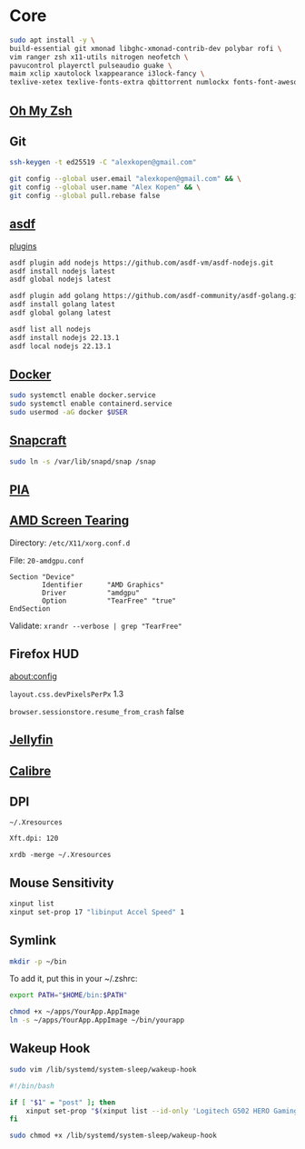 # Core
```bash
sudo apt install -y \
build-essential git xmonad libghc-xmonad-contrib-dev polybar rofi \
vim ranger zsh x11-utils nitrogen neofetch \
pavucontrol playerctl pulseaudio guake \
maim xclip xautolock lxappearance i3lock-fancy \
texlive-xetex texlive-fonts-extra qbittorrent numlockx fonts-font-awesome
```

## [Oh My Zsh](https://github.com/ohmyzsh/ohmyzsh#basic-installation)

## Git

```bash
ssh-keygen -t ed25519 -C "alexkopen@gmail.com"
```

```bash
git config --global user.email "alexkopen@gmail.com" && \
git config --global user.name "Alex Kopen" && \
git config --global pull.rebase false
```


## [asdf](https://asdf-vm.com/guide/getting-started.html)

[plugins](https://github.com/asdf-vm/asdf-plugins?tab=readme-ov-file)

```bash
asdf plugin add nodejs https://github.com/asdf-vm/asdf-nodejs.git
asdf install nodejs latest
asdf global nodejs latest

asdf plugin add golang https://github.com/asdf-community/asdf-golang.git
asdf install golang latest
asdf global golang latest

asdf list all nodejs
asdf install nodejs 22.13.1
asdf local nodejs 22.13.1
```

## [Docker](https://docs.docker.com/engine/install/ubuntu/#install-using-the-repository)
```bash
sudo systemctl enable docker.service
sudo systemctl enable containerd.service
sudo usermod -aG docker $USER
```

## [Snapcraft](https://snapcraft.io/docs/installing-snap-on-linux-mint)
```bash
sudo ln -s /var/lib/snapd/snap /snap
```

## [PIA](https://www.privateinternetaccess.com/download/linux-vpn)

## [AMD Screen Tearing](https://davejansen.com/quick-how-to-fix-screen-tearing-in-ubuntu-with-amd-gpus/)

Directory: `/etc/X11/xorg.conf.d`

File: `20-amdgpu.conf`
```
Section "Device"
        Identifier      "AMD Graphics"
        Driver          "amdgpu"
        Option          "TearFree" "true"
EndSection
```

Validate: `xrandr --verbose | grep "TearFree"`

## Firefox HUD

[about:config](about:config)

`layout.css.devPixelsPerPx` 1.3

`browser.sessionstore.resume_from_crash` false

## [Jellyfin](https://jellyfin.org/docs/general/installation/linux)

## [Calibre](https://calibre-ebook.com/download_linux)

## DPI

`~/.Xresources`
```bash
Xft.dpi: 120
```
`xrdb -merge ~/.Xresources`

## Mouse Sensitivity
```bash
xinput list
xinput set-prop 17 "libinput Accel Speed" 1
```

## Symlink
```bash
mkdir -p ~/bin
```

To add it, put this in your ~/.zshrc:
```bash
export PATH="$HOME/bin:$PATH"
```

```bash
chmod +x ~/apps/YourApp.AppImage
ln -s ~/apps/YourApp.AppImage ~/bin/yourapp
```

## Wakeup Hook

```bash
sudo vim /lib/systemd/system-sleep/wakeup-hook
```

```bash
#!/bin/bash

if [ "$1" = "post" ]; then
    xinput set-prop "$(xinput list --id-only 'Logitech G502 HERO Gaming Mouse')" 'libinput Accel Speed' 1
fi
```

```bash
sudo chmod +x /lib/systemd/system-sleep/wakeup-hook
```
